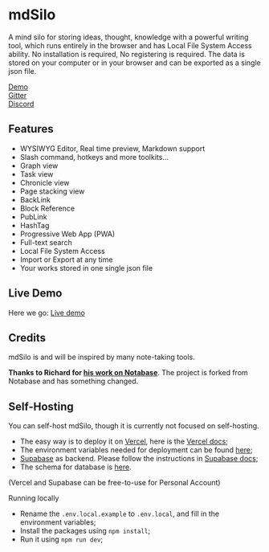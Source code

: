 
# mdSilo

A mind silo for storing ideas, thought, knowledge with a powerful writing tool,
which runs entirely in the browser and has Local File System Access ability. 
No installation is required, No registering is required.
The data is stored on your computer or in your browser and can be exported as a single json file.

[Demo](https://mdsilo.com/app)  
[Gitter](https://gitter.im/mdSilo)  
[Discord](https://discord.gg/EXYSEHRTFt)

## Features

- WYSIWYG Editor, Real time preview, Markdown support  
- Slash command, hotkeys and more toolkits...   
- Graph view 
- Task view  
- Chronicle view  
- Page stacking view   
- BackLink   
- Block Reference  
- PubLink  
- HashTag  
- Progressive Web App (PWA)  
- Full-text search 
- Local File System Access 
- Import or Export at any time  
- Your works stored in one single json file 


## Live Demo

Here we go: [Live demo](https://mdsilo.com)


## Credits

mdSilo is and will be inspired by many note-taking tools.

**Thanks to Richard for [his work on Notabase](https://github.com/churichard/notabase)**.
The project is forked from Notabase and has something changed.


## Self-Hosting

You can self-host mdSilo, though it is currently not focused on self-hosting. 

- The easy way is to deploy it on [Vercel](https://vercel.com), here is the [Vercel docs](https://vercel.com/docs); 
- The environment variables needed for deployment can be found [here](https://github.com/danloh/mdSilo-web/blob/main/.env.local.example); 
- [Supabase](https://supabase.io) as backend. Please follow the instructions in [Supabase docs](https://supabase.io/docs/guides/self-hosting); 
- The schema for database is [here](https://github.com/danloh/mdSilo-web/blob/main/schema/schema.sql).

(Vercel and Supabase can be free-to-use for Personal Account)

Running locally
- Rename the `.env.local.example` to `.env.local`, and fill in the environment variables;
- Install the packages using `npm install`;
- Run it using `npm run dev`;
